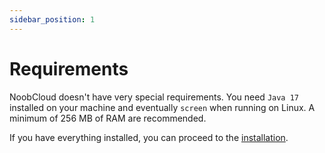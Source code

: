 ```yaml
---
sidebar_position: 1
---
```


# Requirements

NoobCloud doesn't have very special requirements. You need `Java 17` installed on your machine and eventually `screen` when running on Linux.
A minimum of 256 MB of RAM are recommended.

If you have everything installed, you can proceed to the [installation](/docs/noobcloud-setup/installation).